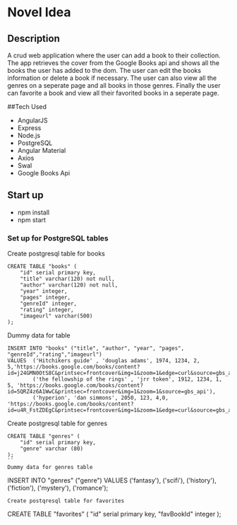 # Novel Idea 

## Description
A crud web application where the user can add a book to their collection.  The app 
retrieves the cover from the Google Books api and shows all the books the user
has added to the dom. The user can edit the books information or delete a book 
if necessary.  The user can also view all the genres on a seperate page and all books in those genres.  Finally the user can favorite a book and view all their favorited books in a seperate page.

##Tech Used
* AngularJS
* Express
* Node.js
* PostgreSQL
* Angular Material
* Axios
* Swal
* Google Books Api

## Start up
* npm install
* npm start


### Set up for PostgreSQL tables

Create postgresql table for books
```
CREATE TABLE "books" (
    "id" serial primary key,
	"title" varchar(120) not null,
    "author" varchar(120) not null,
    "year" integer,
    "pages" integer,
    "genreId" integer,
    "rating" integer,
	"imageurl" varchar(500)
);
```
Dummy data for table
```
INSERT INTO "books" ("title", "author", "year", "pages", "genreId","rating","imageurl")
VALUES 	('Hitchikers guide' , 'douglas adams', 1974, 1234, 2, 5,'https://books.google.com/books/content?id=j24GMN0OtS8C&printsec=frontcover&img=1&zoom=1&edge=curl&source=gbs_api'),
 		('the fellowship of the rings' , 'jrr token', 1912, 1234, 1, 5, 'https://books.google.com/books/content?id=5QRZ4z6A1WwC&printsec=frontcover&img=1&zoom=1&source=gbs_api'),
		('hyperion', 'dan simmons', 2050, 123, 4,0, 'https://books.google.com/books/content?id=u4R_FstZDEgC&printsec=frontcover&img=1&zoom=1&edge=curl&source=gbs_api');
```
Create postgresql table for genres
```
CREATE TABLE "genres" (
    "id" serial primary key,
	"genre" varchar (80)
);
``
Dummy data for genres table
```
INSERT INTO "genres" ("genre") VALUES ('fantasy'), ('scifi'), ('history'), ('fiction'), ('mystery'), ('romance');
```
Create postqresql table for favorites
```
CREATE TABLE "favorites" (
	"id" serial primary key,
	"favBookId" integer
);
```
